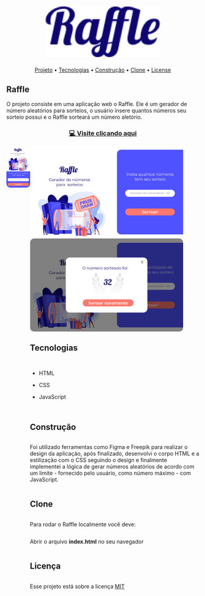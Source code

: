 <h1 align="center"><img src="/assets/logo.png" width="300px"></h1>

<p align="center">
 <a href="#project">Projeto</a> •
 <a href="#tech">Tecnologias</a> • 
 <a href="#build">Construção</a> • 
 <a href="#clone">Clone</a> • 
 <a href="#license">License</a>
</p>


<h2 id="project">Raffle</h2>

O projeto consiste em uma aplicação web o Raffle. Ele é um gerador de número aleatórios para sorteios, o usuário insere quantos números seu sorteio possui e o Raffle sorteará um número aletório.

<h3 align="center"><a href="https://admiring-euclid-0885f6.netlify.app/">💻 Visite clicando aqui</a></h3>

<div style="display: flex; flex-direction: row; width:100%; margin: 0 auto;">
  <div style="float: right;">
    <img width="300" style="border-radius: 10px" src="/assets/screenshots/landingMobile.png" />
  </div>
  <div style="display: flex; flex-direction: column;">
    <img width="400" style="border-radius: 10px" src="/assets/screenshots/landing.png" />
    <img width="400" style="border-radius: 10px" src="/assets/screenshots/result.png" />
  <div>
</div>

<h2 id="tech" >Tecnologias</h2>

- HTML

- CSS

- JavaScript

<h2 id="build" >Construção</h2>

Foi utilizado ferramentas como Figma e Freepik para realizar o design da aplicação, após finalizado, desenvolvi o corpo HTML e a estilização com o CSS seguindo o design e finalmente implementei a lógica de gerar números aleatórios de acordo com um limite - fornecido pelo usuário, como número máximo - com JavaScript.

<h2 id="clone" >Clone</h2>

Para rodar o Raffle localmente você deve:

Abrir o arquivo <strong>index.html</strong> no seu navegador

<h2 id="license">Licença</h2>

Esse projeto está sobre a licença [MIT](LICENSE)

